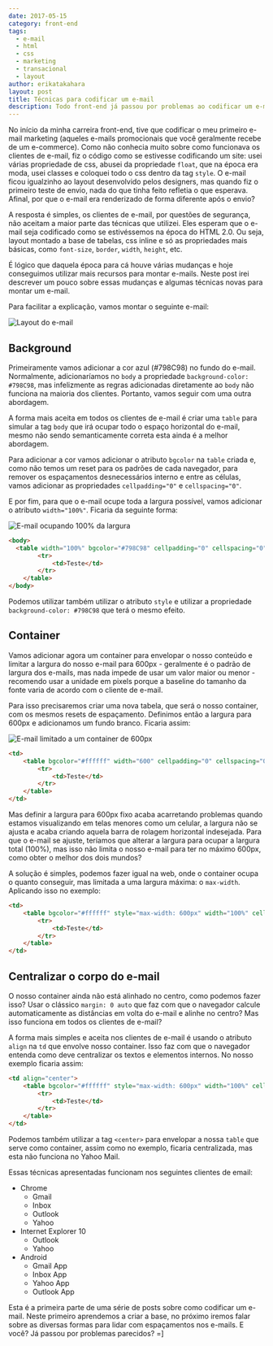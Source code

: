 ```yaml
---
date: 2017-05-15
category: front-end
tags:
  - e-mail
  - html
  - css
  - marketing
  - transacional
  - layout
author: erikatakahara
layout: post
title: Técnicas para codificar um e-mail
description: Todo front-end já passou por problemas ao codificar um e-mail, principalmente quando se trata de compatibilidade com todos os clientes de e-mail, como o Yahoo, Gmail, Outlook, etc. Neste post iremos abordar algumas técnicas e com o que devemos nos preocupar ao desenvolver um layout de e-mail.
---
```


No início da minha carreira front-end, tive que codificar o meu primeiro e-mail marketing (aqueles e-mails promocionais que você geralmente recebe de um e-commerce). Como não conhecia muito sobre como funcionava os clientes de e-mail, fiz o código como se estivesse codificando um site: usei várias propriedade de css, abusei da propriedade `float`, que na época era moda, usei classes e coloquei todo o css dentro da tag `style`. O e-mail ficou igualzinho ao layout desenvolvido pelos designers, mas quando fiz o primeiro teste de envio, nada do que tinha feito refletia o que esperava. Afinal, por que o e-mail era renderizado de forma diferente após o envio?

A resposta é simples, os clientes de e-mail, por questões de segurança, não aceitam a maior parte das técnicas que utilizei. Eles esperam que o e-mail seja codificado como se estivéssemos na época do HTML 2.0. Ou seja, layout montado a base de tabelas, css inline e só as propriedades mais básicas, como `font-size`, `border`, `width`, `height`, etc.

É lógico que daquela época para cá houve várias mudanças e hoje conseguimos utilizar mais recursos para montar e-mails. Neste post irei descrever um pouco sobre essas mudanças e algumas técnicas novas para montar um e-mail.

Para facilitar a explicação, vamos montar o seguinte e-mail:

![Layout do e-mail](../images/tecnicas-para-codificar-um-e-mail-1.png)

## Background

Primeiramente vamos adicionar a cor azul (#798C98) no fundo do e-mail. Normalmente, adicionaríamos no `body` a propriedade `background-color: #798C98`, mas infelizmente as regras adicionadas diretamente ao `body` não funciona na maioria dos clientes. Portanto, vamos seguir com uma outra abordagem.

A forma mais aceita em todos os clientes de e-mail é criar uma `table` para simular a tag `body` que irá ocupar todo o espaço horizontal do e-mail, mesmo não sendo semanticamente correta esta ainda é a melhor abordagem.

Para adicionar a cor vamos adicionar o atributo `bgcolor` na `table` criada e, como não temos um reset para os padrões de cada navegador, para remover os espaçamentos desnecessários interno e entre as células, vamos adicionar as propriedades `cellpadding="0"` e `cellspacing="0"`.

E por fim, para que o e-mail ocupe toda a largura possível, vamos adicionar o atributo `width="100%"`. Ficaria da seguinte forma:

![E-mail ocupando 100% da largura](../images/tecnicas-para-codificar-um-e-mail-2.png)

``` html
<body>
  <table width="100%" bgcolor="#798C98" cellpadding="0" cellspacing="0">
        <tr>
            <td>Teste</td>
        </tr>
    </table>
</body>
```

Podemos utilizar também utilizar o atributo `style` e utilizar a propriedade `background-color: #798C98` que terá o mesmo efeito.

## Container

Vamos adicionar agora um container para envelopar o nosso conteúdo e limitar a largura do nosso e-mail para 600px - geralmente é o padrão de largura dos e-mails, mas nada impede de usar um valor maior ou menor - recomendo usar a unidade em pixels porque a baseline do tamanho da fonte varia de acordo com o cliente de e-mail.

Para isso precisaremos criar uma nova tabela, que será o nosso container, com os mesmos resets de espaçamento. Definimos então a largura para 600px e adicionamos um fundo branco. Ficaria assim:

![E-mail limitado a um container de 600px](../images/tecnicas-para-codificar-um-e-mail-3.png)

```HTML
<td>
    <table bgcolor="#ffffff" width="600" cellpadding="0" cellspacing="0">
        <tr>
            <td>Teste</td>
        </tr>
    </table>
</td>
```

Mas definir a largura para 600px fixo acaba acarretando problemas quando estamos visualizando em telas menores como um celular, a largura não se ajusta e acaba criando aquela barra de rolagem horizontal indesejada. Para que o e-mail se ajuste, teríamos que alterar a largura para ocupar a largura total (100%), mas isso não limita o nosso e-mail para ter no máximo 600px, como obter o melhor dos dois mundos?

A solução é simples, podemos fazer igual na web, onde o container ocupa o quanto conseguir, mas limitada a uma largura máxima: o `max-width`. Aplicando isso no exemplo:

```HTML
<td>
    <table bgcolor="#ffffff" style="max-width: 600px" width="100%" cellpadding="0" cellspacing="0">
        <tr>
            <td>Teste</td>
        </tr>
    </table>
</td>
```

## Centralizar o corpo do e-mail

O nosso container ainda não está alinhado no centro, como podemos fazer isso? Usar o clássico `margin: 0 auto` que faz com que o navegador calcule automaticamente as distâncias em volta do e-mail e alinhe no centro? Mas isso funciona em todos os clientes de e-mail?

A forma mais simples e aceita nos clientes de e-mail é usando o atributo `align` na `td` que envolve nosso container. Isso faz com que o navegador entenda como deve centralizar os textos e elementos internos. No nosso exemplo ficaria assim:

```HTML
<td align="center">
    <table bgcolor="#ffffff" style="max-width: 600px" width="100%" cellpadding="0" cellspacing="0">
        <tr>
            <td>Teste</td>
        </tr>
    </table>
</td>
```

Podemos também utilizar a tag `<center>` para envelopar a nossa `table` que serve como container, assim como no exemplo, ficaria centralizada, mas esta não funciona no Yahoo Mail.

Essas técnicas apresentadas funcionam nos seguintes clientes de email:

- Chrome
    - Gmail
    - Inbox
    - Outlook
    - Yahoo
- Internet Explorer 10
    - Outlook
    - Yahoo
- Android
    - Gmail App
    - Inbox App
    - Yahoo App
    - Outlook App

Esta é a primeira parte de uma série de posts sobre como codificar um e-mail. Neste primeiro aprendemos a criar a base, no próximo iremos falar sobre as diversas formas para lidar com espaçamentos nos e-mails. E você? Já passou por problemas parecidos? =]
